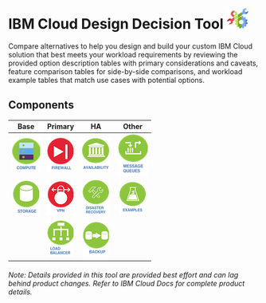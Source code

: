 # IBM Cloud Design Decision Tool ![Tool Icon](/images/tool_icon.png)

Compare alternatives to help you design and build your custom IBM Cloud solution that best meets your workload requirements by reviewing the provided option description tables with primary considerations and caveats, feature comparison tables for side-by-side comparisons, and workload example tables that match use cases with potential options.

## Components

| Base | Primary | HA | Other |
| :---: | :---: | :---: | :---: |
| [![Compute](/images/compute_icon.png)](/components/compute.md)  | [![Firewall](/images/firewall_icon.png)](/components/firewall.md) | [![Availability](/images/availability_icon.png)](/components/availability.md) | [![Message Queues](/images/message_queues_icon.png)](/components/message_queues.md) |
| [![Storage](/images/storage_icon.png)](/components/storage.md) | [![VPN](/images/vpn_icon.png)](/components/vpn.md) | [![Disaster Recovery](/images/disaster_recovery_icon.png)](/components/disaster_recovery.md) | [![Examples](/images/examples_icon.png)](/components/examples.md) |
| | [![Load balancer](/images/load_balancer_icon.png)](/components/load_balancer.md) | [![Backup](/images/backup_icon.png)](/components/backup.md) | | 
<!--
| [![BYOIP](/images/byoip_icon.png)](byoip.md) |
| [![CDN](/images/cdn_icon.png)](cdn.md) | 
-->

###### Note: Details provided in this tool are provided best effort and can lag behind product changes.  Refer to IBM Cloud Docs for complete product details.
